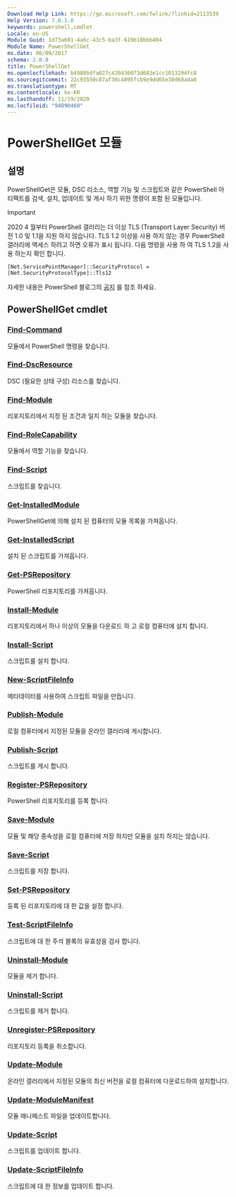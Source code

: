 ```yaml
---
Download Help Link: https://go.microsoft.com/fwlink/?linkid=2113539
Help Version: 7.0.1.0
keywords: powershell,cmdlet
Locale: en-US
Module Guid: 1d73a601-4a6c-43c5-ba3f-619b18bbb404
Module Name: PowerShellGet
ms.date: 06/09/2017
schema: 2.0.0
title: PowerShellGet
ms.openlocfilehash: b4988bdfa027c439436073d683e1cc1013294fc8
ms.sourcegitcommit: 22c93550c87af30c4895fcb9e9dd65e30d60ada0
ms.translationtype: MT
ms.contentlocale: ko-KR
ms.lasthandoff: 11/19/2020
ms.locfileid: "94890460"
---
```

# PowerShellGet 모듈

## 설명

PowerShellGet은 모듈, DSC 리소스, 역할 기능 및 스크립트와 같은 PowerShell 아티팩트를 검색, 설치, 업데이트 및 게시 하기 위한 명령이 포함 된 모듈입니다.

> [!IMPORTANT]
> 2020 4 월부터 PowerShell 갤러리는 더 이상 TLS (Transport Layer Security) 버전 1.0 및 1.1을 지원 하지 않습니다. TLS 1.2 이상을 사용 하지 않는 경우 PowerShell 갤러리에 액세스 하려고 하면 오류가 표시 됩니다. 다음 명령을 사용 하 여 TLS 1.2을 사용 하는지 확인 합니다.
>
> `[Net.ServicePointManager]::SecurityProtocol = [Net.SecurityProtocolType]::Tls12`
>
> 자세한 내용은 PowerShell 블로그의 [공지](https://devblogs.microsoft.com/powershell/powershell-gallery-tls-support/) 를 참조 하세요.

## PowerShellGet cmdlet

### [Find-Command](Find-Command.md)
모듈에서 PowerShell 명령을 찾습니다.

### [Find-DscResource](Find-DscResource.md)
DSC (필요한 상태 구성) 리소스를 찾습니다.

### [Find-Module](Find-Module.md)
리포지토리에서 지정 된 조건과 일치 하는 모듈을 찾습니다.

### [Find-RoleCapability](Find-RoleCapability.md)
모듈에서 역할 기능을 찾습니다.

### [Find-Script](Find-Script.md)
스크립트를 찾습니다.

### [Get-InstalledModule](Get-InstalledModule.md)
PowerShellGet에 의해 설치 된 컴퓨터의 모듈 목록을 가져옵니다.

### [Get-InstalledScript](Get-InstalledScript.md)
설치 된 스크립트를 가져옵니다.

### [Get-PSRepository](Get-PSRepository.md)
PowerShell 리포지토리를 가져옵니다.

### [Install-Module](Install-Module.md)
리포지토리에서 하나 이상의 모듈을 다운로드 하 고 로컬 컴퓨터에 설치 합니다.

### [Install-Script](Install-Script.md)
스크립트를 설치 합니다.

### [New-ScriptFileInfo](New-ScriptFileInfo.md)
메타데이터를 사용하여 스크립트 파일을 만듭니다.

### [Publish-Module](Publish-Module.md)
로컬 컴퓨터에서 지정된 모듈을 온라인 갤러리에 게시합니다.

### [Publish-Script](Publish-Script.md)
스크립트를 게시 합니다.

### [Register-PSRepository](Register-PSRepository.md)
PowerShell 리포지토리를 등록 합니다.

### [Save-Module](Save-Module.md)
모듈 및 해당 종속성을 로컬 컴퓨터에 저장 하지만 모듈을 설치 하지는 않습니다.

### [Save-Script](Save-Script.md)
스크립트를 저장 합니다.

### [Set-PSRepository](Set-PSRepository.md)
등록 된 리포지토리에 대 한 값을 설정 합니다.

### [Test-ScriptFileInfo](Test-ScriptFileInfo.md)
스크립트에 대 한 주석 블록의 유효성을 검사 합니다.

### [Uninstall-Module](Uninstall-Module.md)
모듈을 제거 합니다.

### [Uninstall-Script](Uninstall-Script.md)
스크립트를 제거 합니다.

### [Unregister-PSRepository](Unregister-PSRepository.md)
리포지토리 등록을 취소합니다.

### [Update-Module](Update-Module.md)
온라인 갤러리에서 지정된 모듈의 최신 버전을 로컬 컴퓨터에 다운로드하여 설치합니다.

### [Update-ModuleManifest](Update-ModuleManifest.md)
모듈 매니페스트 파일을 업데이트합니다.

### [Update-Script](Update-Script.md)
스크립트를 업데이트 합니다.

### [Update-ScriptFileInfo](Update-ScriptFileInfo.md)
스크립트에 대 한 정보를 업데이트 합니다.

